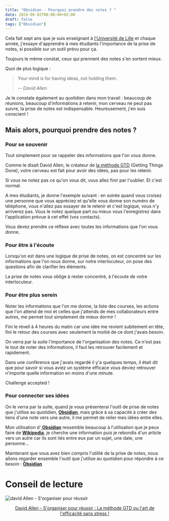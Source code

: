 ```yaml
---
title: "Obsidian - Pourquoi prendre des notes ? "
date: 2024-06-02T08:00:00+02:00
draft: false
tags: ["Obsidian"]
---
```

Cela fait sept ans que je suis enseignant à <a target="_blank" href="https://www.univ-lille.fr/">l'Université de Lille</a> et chaque année, j'essaye d'apprendre à mes étudiants l'importance de la prise de notes, si possible sur un outil prévu pour ça.

Toujours le même constat, ceux qui prennent des notes s'en sortent mieux. 

Quoi de plus logique : 

> Your mind is for having ideas, not holding them.
>
> -- *David Allen*

Je le constate également au quotidien dans mon travail : beaucoup de réunions, beaucoup d'informations à retenir, mon cerveau ne peut pas suivre, la prise de notes est indispensable. Heureusement, j'en suis conscient !

## Mais alors, pourquoi prendre des notes ? 

### Pour se souvenir
Tout simplement pour se rappeler des informations que l'on vous donne. 

Comme le disait David Allen, le créateur de <a target="_blank" href="https://amzn.to/4bKmoWQ">la méthode GTD</a> (Getting Things Done), votre cerveau est fait pour avoir des idées, pas pour les retenir.

Si vous ne notez pas ce qu'on vous dit, vous allez finir par l'oublier. Et c'est normal.

A mes étudiants, je donne l'exemple suivant : en soirée quand vous croisez une personne que vous appréciez et qu'elle vous donne son numéro de téléphone, vous n'allez pas essayer de le retenir et c'est logique, vous n'y arriverez pas. Vous le notez quelque part ou mieux vous l'enregistrez dans l'application prévue à cet effet (vos contacts).

Vous devez prendre ce réflexe avec toutes les informations que l'on vous donne. 


### Pour être à l'écoute
Lorsqu'on est dans une logique de prise de notes, on est concentré sur les informations que l'on nous donne, sur notre interlocuteur, on pose des questions afin de clarifier les éléments.

La prise de notes vous oblige à rester concentré, à l'écoute de votre interlocuteur. 


### Pour être plus serein
Noter les informations que l'on me donne, la liste des courses, les actions que l'on attend de moi et celles que j'attends de mes collaborateurs entre autres, me permet tout simplement de mieux dormir !

Fini le réveil à 4 heures du matin car une idée me revient subitement en tête, fini le retour des courses avec seulement la moitié de ce dont j'avais besoin.

On verra par la suite l'importance de l'organisation des notes. Ce n'est pas le tout de noter des informations, il faut les retrouver facilement et rapidement.

Dans une conférence que j'avais regardé il y'a quelques temps, il était dit que pour savoir si vous aviez un système efficace vous deviez retrouver n'importe quelle information en moins d'une minute.

Challenge accepted !


### Pour connecter ses idées
On le verra par la suite, quand je vous présenterai l'outil de prise de notes que j'utilise au quotidien, <a target="_blank" href="https://obsidian.md/">**Obsidian**</a>, mais grâce à sa capacité à créer des liens d'une note vers une autre, il me permet de relier mes idées entre elles.

Mon utilisation d'<a target="_blank" href="https://obsidian.md/"> **Obsidian**</a> ressemble beaucoup à l'utilisation que je peux faire de <a target="_blank" href="https://fr.wikipedia.org/wiki/Wikip%C3%A9dia:Accueil_principal"> **Wikipedia**</a>, je cherche une information puis je rebondis d'un article vers un autre car ils sont liés entre eux par un sujet, une date, une personne...


Maintenant que vous avez bien compris l'utilité de la prise de notes, nous allons regarder ensemble l'outil que j'utilise au quotidien pour répondre à ce besoin : <a target="_blank" href="https://obsidian.md/">**Obsidian**</a>


# Conseil de lecture
![david Allen - S'organiser pour réussir](/images/Pasted_image_20240602184529.jpg)
<center><a target="_blank" href="https://amzn.to/4bKmoWQ">David Allen - S'organiser pour réussir : La méthode GTD ou l'art de l'efficacité sans stress !</a></center>

